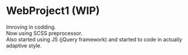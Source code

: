 # WebProject1 (WIP)
Imroving in codding.  
Now using SCSS preprocessor.  
Also started using JS (jQuery framework) and started to code in actually adaptive style.
